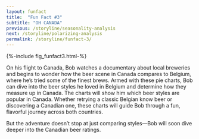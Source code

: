 ```yaml
---
layout: funfact
title:  "Fun Fact #3"
subtitle: "OH CANADA"
previous: /storyline/seasonality-analysis
next: /storyline/polarizing-analysis
permalink: /storyline/funfact-3/
---
```


<div> {%-include fig_funfact3.html-%} </div>

On his flight to Canada, Bob watches a documentary about local breweries and begins to wonder how the beer scene in Canada compares to Belgium, where he’s tried some of the finest brews. Armed with these pie charts, Bob can dive into the beer styles he loved in Belgium and determine how they measure up in Canada. The charts will show him which beer styles are popular in Canada. Whether retrying a classic Belgian know beer or discovering a Canadian one, these charts will guide Bob through a fun, flavorful journey across both countries.

But the adventure doesn’t stop at just comparing styles—Bob will soon dive deeper into the Canadian beer ratings.
